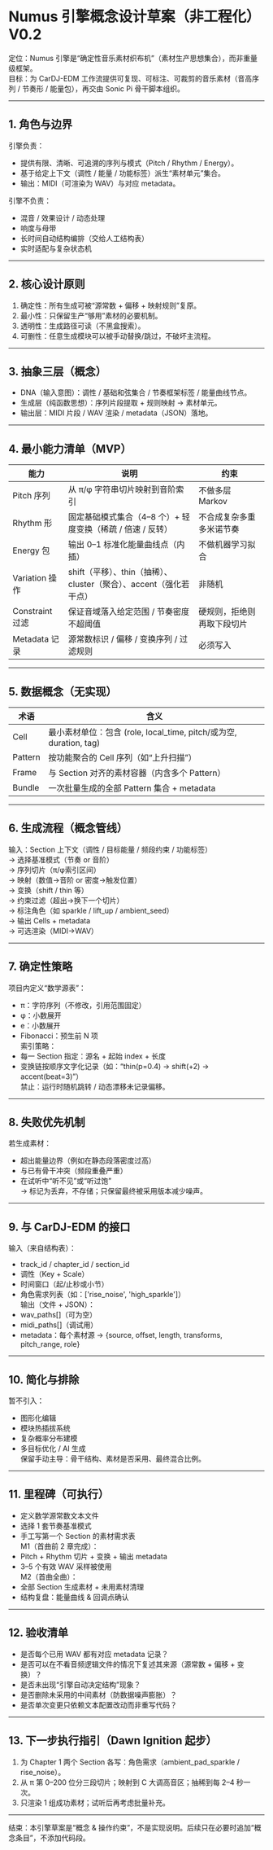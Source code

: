 # Numus 引擎概念设计草案（非工程化） V0.2

定位：Numus 引擎是“确定性音乐素材织布机”（素材生产思想集合），而非重量级框架。  
目标：为 CarDJ-EDM 工作流提供可复现、可标注、可裁剪的音乐素材（音高序列 / 节奏形 / 能量包），再交由 Sonic Pi 骨干脚本组织。

---

## 1. 角色与边界

引擎负责：  

- 提供有限、清晰、可追溯的序列与模式（Pitch / Rhythm / Energy）。  
- 基于给定上下文（调性 / 能量 / 功能标签）派生“素材单元”集合。  
- 输出：MIDI（可渲染为 WAV）与对应 metadata。  

引擎不负责：  

- 混音 / 效果设计 / 动态处理  
- 响度与母带  
- 长时间自动结构编排（交给人工结构表）  
- 实时适配与复杂状态机  

---

## 2. 核心设计原则

1) 确定性：所有生成可被“源常数 + 偏移 + 映射规则”复原。  
2) 最小性：只保留生产“够用”素材的必要机制。  
3) 透明性：生成路径可读（不黑盒搜索）。  
4) 可删性：任意生成模块可以被手动替换/跳过，不破坏主流程。  

---

## 3. 抽象三层（概念）

- DNA（输入意图）：调性 / 基础和弦集合 / 节奏框架标签 / 能量曲线节点。  
- 生成层（纯函数思想）：序列片段提取 + 规则映射 → 素材单元。  
- 输出层：MIDI 片段 / WAV 渲染 / metadata（JSON）落地。  

---

## 4. 最小能力清单（MVP）

能力 | 说明 | 约束  
---- | ---- | ----  
Pitch 序列 | 从 π/φ 字符串切片映射到音阶索引 | 不做多层 Markov  
Rhythm 形 | 固定基础模式集合（4–8 个）+ 轻度变换（稀疏 / 倍速 / 反转） | 不合成复杂多重多米诺节奏  
Energy 包 | 输出 0–1 标准化能量曲线点（内插） | 不做机器学习拟合  
Variation 操作 | shift（平移）、thin（抽稀）、cluster（聚合）、accent（强化若干点） | 非随机  
Constraint 过滤 | 保证音域落入给定范围 / 节奏密度不超阈值 | 硬规则，拒绝则再取下段切片  
Metadata 记录 | 源常数标识 / 偏移 / 变换序列 / 过滤规则 | 必须写入  

---

## 5. 数据概念（无实现）

术语 | 含义  
---- | ----  
Cell | 最小素材单位：包含 (role, local_time, pitch/或为空, duration, tag)  
Pattern | 按功能聚合的 Cell 序列（如“上升扫描”）  
Frame | 与 Section 对齐的素材容器（内含多个 Pattern）  
Bundle | 一次批量生成的全部 Pattern 集合 + metadata  

---

## 6. 生成流程（概念管线）

输入：Section 上下文（调性 / 目标能量 / 频段约束 / 功能标签）  
→ 选择基准模式（节奏 or 音阶）  
→ 序列切片（π/φ索引区间）  
→ 映射（数值→音阶 or 密度→触发位置）  
→ 变换（shift / thin 等）  
→ 约束过滤（超出→换下一个切片）  
→ 标注角色（如 sparkle / lift_up / ambient_seed）  
→ 输出 Cells + metadata  
→ 可选渲染（MIDI→WAV）  

---

## 7. 确定性策略

项目内定义“数学源表”：

- π：字符序列（不修改，引用范围固定）
- φ：小数展开
- e：小数展开
- Fibonacci：预生前 N 项  
索引策略：  
- 每一 Section 指定：源名 + 起始 index + 长度  
- 变换链按顺序文字化记录（如：“thin(p=0.4) → shift(+2) → accent(beat=3)”）  
禁止：运行时随机跳转 / 动态漂移未记录偏移。  

---

## 8. 失败优先机制

若生成素材：

- 超出能量边界（例如在静态段落密度过高）  
- 与已有骨干冲突（频段重叠严重）  
- 在试听中“听不见”或“听过饱”  
→ 标记为丢弃，不存储；只保留最终被采用版本减少噪声。  

---

## 9. 与 CarDJ-EDM 的接口

输入（来自结构表）：  

- track_id / chapter_id / section_id  
- 调性（Key + Scale）  
- 时间窗口（起/止秒或小节）  
- 角色需求列表（如：['rise_noise', 'high_sparkle']）  
输出（文件 + JSON）：  
- wav_paths[]（可为空）  
- midi_paths[]（调试用）  
- metadata：每个素材源 → {source, offset, length, transforms, pitch_range, role}  

---

## 10. 简化与排除

暂不引入：  

- 图形化编辑  
- 模块热插拔系统  
- 复杂概率分布建模  
- 多目标优化 / AI 生成  
保留手动主导：骨干结构、素材是否采用、最终混合比例。  

---

## 11. 里程碑（可执行）

- 定义数学源常数文本文件  
- 选择 1 套节奏基准模式  
- 手工写第一个 Section 的素材需求表  
M1（首曲前 2 章完成）：  
- Pitch + Rhythm 切片 + 变换 + 输出 metadata  
- 3–5 个有效 WAV 采样被使用  
M2（首曲全曲）：  
- 全部 Section 生成素材 + 未用素材清理  
- 结构复盘：能量曲线 & 回调点确认  

---

## 12. 验收清单

- 是否每个已用 WAV 都有对应 metadata 记录？  
- 是否可以在不看音频逻辑文件的情况下复述其来源（源常数 + 偏移 + 变换）？  
- 是否未出现“引擎自动决定结构”现象？  
- 是否删除未采用的中间素材（防数据噪声膨胀）？  
- 是否单次变更只依赖文本配置改动而非重写代码？  

---

## 13. 下一步执行指引（Dawn Ignition 起步）

1) 为 Chapter 1 两个 Section 各写：角色需求（ambient_pad_sparkle / rise_noise）。  
2) 从 π 第 0–200 位分三段切片；映射到 C 大调高音区；抽稀到每 2–4 秒一次。  
3) 只渲染 1 组成功素材；试听后再考虑批量补充。  

---

结束：本引擎草案是“概念 & 操作约束”，不是实现说明。后续只在必要时追加“概念条目”，不添加代码段。
